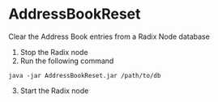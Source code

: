 # AddressBookReset
Clear the Address Book entries from a Radix Node database

1. Stop the Radix node
2. Run the following command

```
java -jar AddressBookReset.jar /path/to/db
```
3. Start the Radix node
